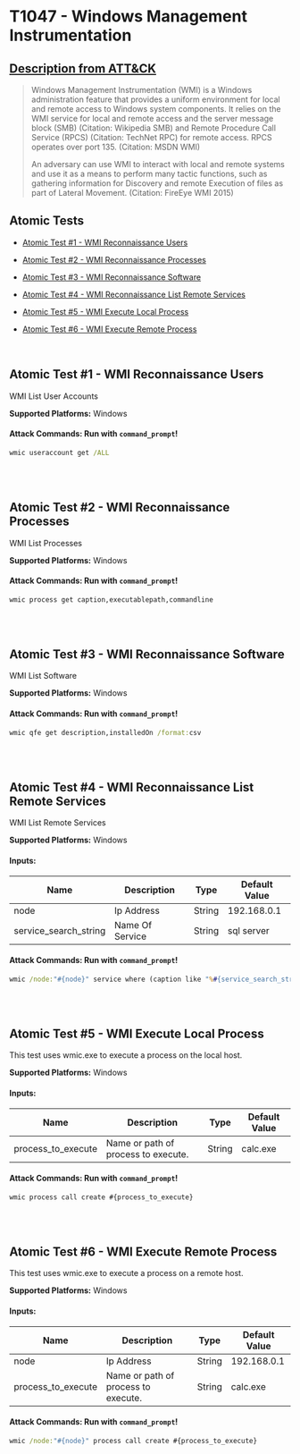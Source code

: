 # T1047 - Windows Management Instrumentation
## [Description from ATT&CK](https://attack.mitre.org/wiki/Technique/T1047)
<blockquote>Windows Management Instrumentation (WMI) is a Windows administration feature that provides a uniform environment for local and remote access to Windows system components. It relies on the WMI service for local and remote access and the server message block (SMB) (Citation: Wikipedia SMB) and Remote Procedure Call Service (RPCS) (Citation: TechNet RPC) for remote access. RPCS operates over port 135. (Citation: MSDN WMI)

An adversary can use WMI to interact with local and remote systems and use it as a means to perform many tactic functions, such as gathering information for Discovery and remote Execution of files as part of Lateral Movement. (Citation: FireEye WMI 2015)</blockquote>

## Atomic Tests

- [Atomic Test #1 - WMI Reconnaissance Users](#atomic-test-1---wmi-reconnaissance-users)

- [Atomic Test #2 - WMI Reconnaissance Processes](#atomic-test-2---wmi-reconnaissance-processes)

- [Atomic Test #3 - WMI Reconnaissance Software](#atomic-test-3---wmi-reconnaissance-software)

- [Atomic Test #4 - WMI Reconnaissance List Remote Services](#atomic-test-4---wmi-reconnaissance-list-remote-services)

- [Atomic Test #5 - WMI Execute Local Process](#atomic-test-5---wmi-execute-local-process)

- [Atomic Test #6 - WMI Execute Remote Process](#atomic-test-6---wmi-execute-remote-process)


<br/>

## Atomic Test #1 - WMI Reconnaissance Users
WMI List User Accounts

**Supported Platforms:** Windows



#### Attack Commands: Run with `command_prompt`! 


```cmd
wmic useraccount get /ALL
```






<br/>
<br/>

## Atomic Test #2 - WMI Reconnaissance Processes
WMI List Processes

**Supported Platforms:** Windows



#### Attack Commands: Run with `command_prompt`! 


```cmd
wmic process get caption,executablepath,commandline
```






<br/>
<br/>

## Atomic Test #3 - WMI Reconnaissance Software
WMI List Software

**Supported Platforms:** Windows



#### Attack Commands: Run with `command_prompt`! 


```cmd
wmic qfe get description,installedOn /format:csv
```






<br/>
<br/>

## Atomic Test #4 - WMI Reconnaissance List Remote Services
WMI List Remote Services

**Supported Platforms:** Windows


#### Inputs:
| Name | Description | Type | Default Value | 
|------|-------------|------|---------------|
| node | Ip Address | String | 192.168.0.1|
| service_search_string | Name Of Service | String | sql server|


#### Attack Commands: Run with `command_prompt`! 


```cmd
wmic /node:"#{node}" service where (caption like "%#{service_search_string} (%")
```






<br/>
<br/>

## Atomic Test #5 - WMI Execute Local Process
This test uses wmic.exe to execute a process on the local host.

**Supported Platforms:** Windows


#### Inputs:
| Name | Description | Type | Default Value | 
|------|-------------|------|---------------|
| process_to_execute | Name or path of process to execute. | String | calc.exe|


#### Attack Commands: Run with `command_prompt`! 


```cmd
wmic process call create #{process_to_execute}
```






<br/>
<br/>

## Atomic Test #6 - WMI Execute Remote Process
This test uses wmic.exe to execute a process on a remote host.

**Supported Platforms:** Windows


#### Inputs:
| Name | Description | Type | Default Value | 
|------|-------------|------|---------------|
| node | Ip Address | String | 192.168.0.1|
| process_to_execute | Name or path of process to execute. | String | calc.exe|


#### Attack Commands: Run with `command_prompt`! 


```cmd
wmic /node:"#{node}" process call create #{process_to_execute}
```






<br/>
